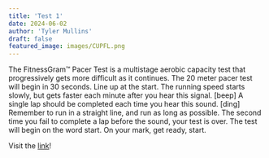 ```yaml
---
title: 'Test 1'
date: 2024-06-02
author: 'Tyler Mullins'
draft: false
featured_image: images/CUPFL.png
---
```


The FitnessGram™ Pacer Test is a multistage aerobic capacity test that progressively gets more difficult as it continues. The 20 meter pacer test will begin in 30 seconds. Line up at the start. The running speed starts slowly, but gets faster each minute after you hear this signal. [beep] A single lap should be completed each time you hear this sound. [ding] Remember to run in a straight line, and run as long as possible. The second time you fail to complete a lap before the sound, your test is over. The test will begin on the word start. On your mark, get ready, start.

Visit the [link](https://pages.cs.wisc.edu/~harron/)!
